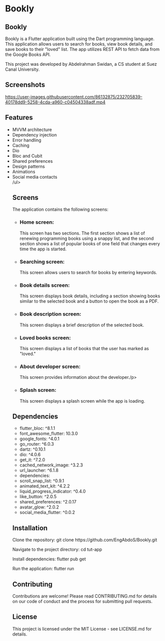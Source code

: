 <h1>Bookly</h1>
<h2>Bookly </h2> 
<p>Bookly is a Flutter application built using the Dart programming language. This application allows users to search for books, view book details, and save books to their "loved" list. The app utilizes REST API to fetch data from the Google Books API.</p>
<p>This project was developed by Abdelrahman Swidan, a CS student at Suez Canal University.</p>
<h2>Screenshots</h2>



https://user-images.githubusercontent.com/86132875/232705839-40178dd9-5258-4cda-a960-c04504338adf.mp4




<h2>Features</h2>
<ul>
<li>MVVM architecture   </li>
<li>Dependency injection</li>
<li>Error handling</li>
<li>Caching</li>
<li>Dio</li>
<li>Bloc and Cubit</li>
<li>Shared preferences</li>
<li>Design patterns</li>
<li>Animations</li>
<li>Social media contacts</li>
 /ul>


 <h2>Screens</h2>
 <p>The application contains the following screens:
</p>
<ul>
<li>
    <h3>Home screen: </h3><p> This screen has two sections. The first section shows a list of renewing programming books using a snappy list, and the second section shows a list of popular books of one field that changes every time the app is started.</p>
</li>
<li>
    <h3>Searching screen:</h3><p>This screen allows users to search for books by entering keywords.</p>
</li><li>
    <h3>Book details screen: </h3><p> This screen displays book details, including a section showing books similar to the selected book and a button to open the book as a PDF.</p>
</li><li>
    <h3>Book description screen: </h3><p>This screen displays a brief description of the selected book.</p>
</li><li>
    <h3>Loved books screen: </h3><p>This screen displays a list of books that the user has marked as "loved."</p>
</li><li>
    <h3>About developer screen:</h3><p> This screen provides information about the developer./p>
</li><li>
    <h3>Splash screen: </h3><p> This screen displays a splash screen while the app is loading.</p>
</li>
</ul>


<h2>Dependencies</h2>

<ul>
  <li>flutter_bloc: ^8.1.1</li>
  <li>font_awesome_flutter: 10.3.0</li>
  <li>google_fonts: ^4.0.1</li>
  <li>go_router: ^6.0.3</li>
  <li>dartz: ^0.10.1</li>
  <li>dio: ^4.0.6</li>
  <li>get_it: ^7.2.0</li>
  <li>cached_network_image: ^3.2.3</li>
  <li>url_launcher: ^6.1.8</li>
  <li>dependencies:</li>
  <li>scroll_snap_list: ^0.9.1</li>
  <li>animated_text_kit: ^4.2.2</li>
  <li>liquid_progress_indicator: ^0.4.0</li>
  <li>like_button: ^2.0.5</li>
  <li>shared_preferences: ^2.0.17</li>
  <li>avatar_glow: ^2.0.2</li>
  <li>social_media_flutter: ^0.0.2</li>
</ul>


<h2>Installation</h2>
<p>Clone the repository: git clone https://github.com/EngAbdoS/Bookly.git
</p>
<p>Navigate to the project directory: cd tut-app
</p>
<p>Install dependencies: flutter pub get</p>
<p>Run the application: flutter run
</p>
<h2>Contributing
</h2>
<p>Contributions are welcome! Please read CONTRIBUTING.md for details on our code of conduct and the process for submitting pull requests.
</p>
<h2>License</h2>
<p>This project is licensed under the MIT License - see LICENSE.md for details.
</p>

